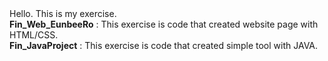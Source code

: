  <body>
 Hello. This is my exercise.<br>
 <b>Fin_Web_EunbeeRo</b> : This exercise is code that created website page with HTML/CSS.<br>
 <b>Fin_JavaProject</b> : This exercise is code that created simple tool with JAVA.<br>
 
 </body>
